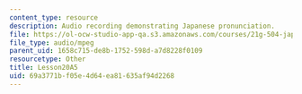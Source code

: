 ```yaml
---
content_type: resource
description: Audio recording demonstrating Japanese pronunciation.
file: https://ol-ocw-studio-app-qa.s3.amazonaws.com/courses/21g-504-japanese-iv-spring-2009/69a3771bf05e4d64ea81635af94d2268_Lesson20A5.mp3
file_type: audio/mpeg
parent_uid: 1658c715-de8b-1752-598d-a7d8228f0109
resourcetype: Other
title: Lesson20A5
uid: 69a3771b-f05e-4d64-ea81-635af94d2268
---
```

